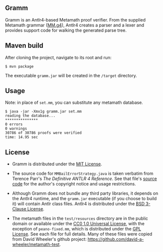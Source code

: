 ## Gramm

Gramm is an Antlr4-based Metamath proof verifier. From the supplied Metamath
grammar ([MM.g4]), Antlr4 creates a parser and a lexer and provides support
code for walking the generated parse tree.

## Maven build

After cloning the project, navigate to its root and run:
```console
$ mvn package
```
The executable `gramm.jar` will be created in the `/target` directory.

## Usage

Note: in place of `set.mm`, you can substitute any metamath database.
```console
$ java -jar -Xmx1g gramm.jar set.mm
reading the database...
***************
0 errors
0 warnings
30786 of 30786 proofs were verified
time: 14.95 sec
```

## License

* Gramm is distributed under the [MIT License].

* The source code for `MMBailErrorStrategy.java` is taken verbatim from Terence
Parr's _The Definitive ANTLR 4 Reference_. See that file's [source code] for
the author's copyright notice and usage restrictions.

* Although Gramm does not bundle any third party libraries, it depends on the
Antlr4 runtime, and the `gramm.jar` executable (if you choose to build it) will
contain Antlr class files. Antlr4 is distributed under the [BSD 3-Clause
License].

* The metamath files in the `test/resources` directory are in the public domain
or available under the [CC0 1.0 Universal License], with the exception of
`peano-fixed.mm`, which is distributed under the [GPL License]. See each file
for full details. Many of these files were copied from David Wheeler's github
project: <https://github.com/david-a-wheeler/metamath-test>.

[MM.g4]: ./src/main/antlr4/naipmoro/gramm/MM.g4
[MIT License]: ./LICENSE
[source code]: ./src/main/java/naipmoro/gramm/MMBailErrorStrategy.java
[BSD 3-Clause License]: https://github.com/antlr/antlr4/blob/master/LICENSE.txt
[CC0 1.0 Universal License]: https://creativecommons.org/publicdomain/zero/1.0/legalcode
[GPL License]: https://opensource.org/licenses/gpl-license
